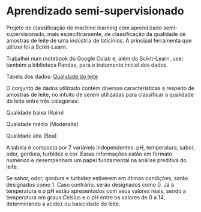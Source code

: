 # Aprendizado semi-supervisionado

Projeto de classificação de machine learning com aprendizado semi-supervisionado, mais especificamente, de classificação da qualidade de amostras de leite de uma indústria de laticínios. A principal ferramenta que utilizei foi a Scikit-Learn.

Trabalhei num motebook do Google Colab e, além do Scikit-Learn, usei também a biblioteca Pandas, para o tratamento inicial dos dados.

Tabela dos dados: [Qualidade do leite](https://github.com/mths-andrade/semisupervisionado/blob/0fa89c88762ef2ab7c2e1417b0a68c6ca40635ec/qualidade_leite.csv)

O conjunto de dados utilizado contém diversas características a respeito de amostras de leite, no intuito de serem utilizadas para classificar a qualidade do leite entre três categorias:

Qualidade baixa (Ruim)

Qualidade média (Moderada)

Qualidade alta (Boa)

A tabela é composta por 7 variáveis independentes: pH, temperatura, sabor, odor, gordura, turbidez e cor. Essas informações estão em formato numérico e desempenham um papel fundamental na análise preditiva do leite.

Se sabor, odor, gordura e turbidez estiverem em ótimas condições, serão designados como 1. Caso contrário, serão designados como 0. Já a temperatura e o pH estão apresentados com seus valores reais, sendo a temperatura em graus Celsius e o pH entre os valores de 0 a 14, determinando a acidez ou basicidade do leite.
